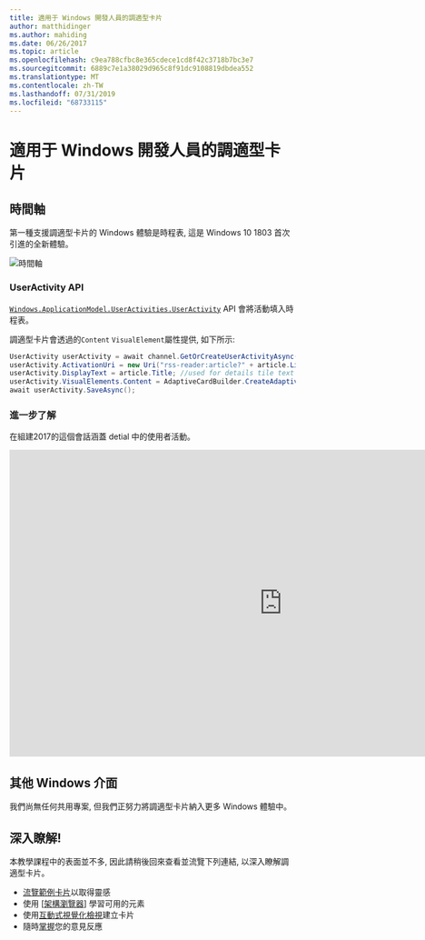 ```yaml
---
title: 適用于 Windows 開發人員的調適型卡片
author: matthidinger
ms.author: mahiding
ms.date: 06/26/2017
ms.topic: article
ms.openlocfilehash: c9ea788cfbc8e365cdece1cd8f42c3718b7bc3e7
ms.sourcegitcommit: 6889c7e1a38029d965c8f91dc9108819dbdea552
ms.translationtype: MT
ms.contentlocale: zh-TW
ms.lasthandoff: 07/31/2019
ms.locfileid: "68733115"
---
```

# <a name="adaptive-cards-for-windows-developers"></a>適用于 Windows 開發人員的調適型卡片



## <a name="timeline"></a>時間軸

第一種支援調適型卡片的 Windows 體驗是時程表, 這是 Windows 10 1803 首次引進的全新體驗。 

![時間軸](media/windows/timeline.png)

### <a name="useractivity-api"></a>UserActivity API

[`Windows.ApplicationModel.UserActivities.UserActivity`](https://docs.microsoft.com/en-us/uwp/api/windows.applicationmodel.useractivities.useractivity) API 會將活動填入時程表。

調適型卡片會透過的`Content` `VisualElement`屬性提供, 如下所示:

```csharp
UserActivity userActivity = await channel.GetOrCreateUserActivityAsync(activityId, new HostName("contoso.com"));
userActivity.ActivationUri = new Uri("rss-reader:article?" + article.Link);
userActivity.DisplayText = article.Title; //used for details tile text
userActivity.VisualElements.Content = AdaptiveCardBuilder.CreateAdaptiveCardFromJson(jsonString);
await userActivity.SaveAsync();
```

### <a name="learn-more"></a>進一步了解

在組建2017的這個會話涵蓋 detial 中的使用者活動。

<iframe src="https://channel9.msdn.com/Events/Build/2017/B8108/player" width="960" height="540" allowFullScreen frameBorder="0"></iframe>

## <a name="other-windows-surfaces"></a>其他 Windows 介面
我們尚無任何共用專案, 但我們正努力將調適型卡片納入更多 Windows 體驗中。

## <a name="dive-in"></a>深入瞭解!

本教學課程中的表面並不多, 因此請稍後回來查看並流覽下列連結, 以深入瞭解調適型卡片。

* [流覽範例卡片](http://adaptivecards.io/samples/)以取得靈感
* 使用 [[架構瀏覽器](http://adaptivecards.io/explorer)] 學習可用的元素
* 使用[互動式視覺化檢視](http://adaptivecards.io/visualizer/index.html?hostApp=Skype)建立卡片
* 隨時[掌握](http://adaptivecards.io/connect)您的意見反應
